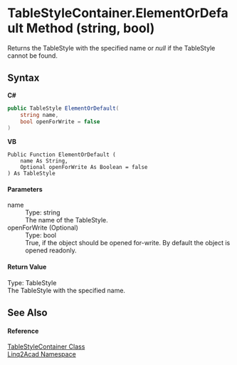 # TableStyleContainer.ElementOrDefault Method (string, bool)
 

Returns the TableStyle with the specified name or <i>null</i> if the TableStyle cannot be found.

## Syntax

**C#**<br />
``` C#
public TableStyle ElementOrDefault(
	string name,
	bool openForWrite = false
)
```

**VB**<br />
``` VB
Public Function ElementOrDefault ( 
	name As String,
	Optional openForWrite As Boolean = false
) As TableStyle
```


#### Parameters
<dl><dt>name</dt><dd>Type: string<br />The name of the TableStyle.</dd><dt>openForWrite (Optional)</dt><dd>Type: bool<br />True, if the object should be opened for-write. By default the object is opened readonly.</dd></dl>

#### Return Value
Type: TableStyle<br />The TableStyle with the specified name.

## See Also


#### Reference
<a href="T_Linq2Acad_TableStyleContainer.md">TableStyleContainer Class</a><br /><a href="N_Linq2Acad.md">Linq2Acad Namespace</a><br />
